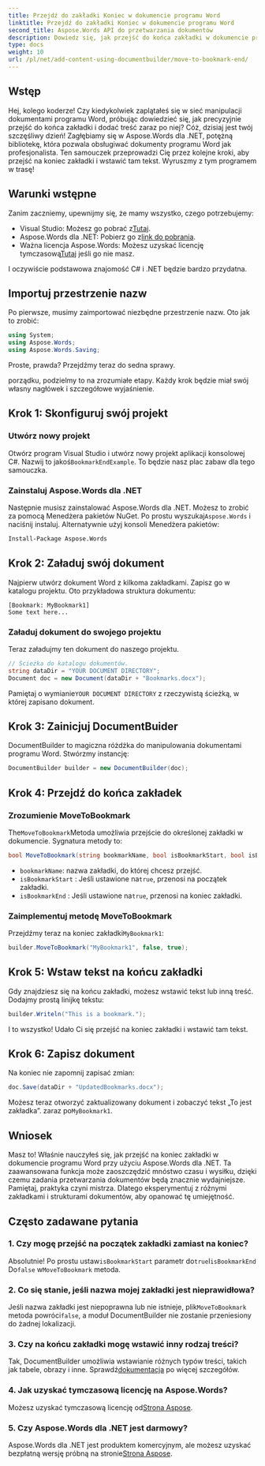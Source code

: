 ```yaml
---
title: Przejdź do zakładki Koniec w dokumencie programu Word
linktitle: Przejdź do zakładki Koniec w dokumencie programu Word
second_title: Aspose.Words API do przetwarzania dokumentów
description: Dowiedz się, jak przejść do końca zakładki w dokumencie programu Word przy użyciu Aspose.Words dla .NET. Postępuj zgodnie z naszym szczegółowym przewodnikiem krok po kroku, aby precyzyjnie manipulować dokumentami.
type: docs
weight: 10
url: /pl/net/add-content-using-documentbuilder/move-to-bookmark-end/
---
```

## Wstęp

Hej, kolego koderze! Czy kiedykolwiek zaplątałeś się w sieć manipulacji dokumentami programu Word, próbując dowiedzieć się, jak precyzyjnie przejść do końca zakładki i dodać treść zaraz po niej? Cóż, dzisiaj jest twój szczęśliwy dzień! Zagłębiamy się w Aspose.Words dla .NET, potężną bibliotekę, która pozwala obsługiwać dokumenty programu Word jak profesjonalista. Ten samouczek przeprowadzi Cię przez kolejne kroki, aby przejść na koniec zakładki i wstawić tam tekst. Wyruszmy z tym programem w trasę!

## Warunki wstępne

Zanim zaczniemy, upewnijmy się, że mamy wszystko, czego potrzebujemy:

-  Visual Studio: Możesz go pobrać z[Tutaj](https://visualstudio.microsoft.com/).
-  Aspose.Words dla .NET: Pobierz go z[link do pobrania](https://releases.aspose.com/words/net/).
-  Ważna licencja Aspose.Words: Możesz uzyskać licencję tymczasową[Tutaj](https://purchase.aspose.com/temporary-license/) jeśli go nie masz.

I oczywiście podstawowa znajomość C# i .NET będzie bardzo przydatna.

## Importuj przestrzenie nazw

Po pierwsze, musimy zaimportować niezbędne przestrzenie nazw. Oto jak to zrobić:

```csharp
using System;
using Aspose.Words;
using Aspose.Words.Saving;
```

Proste, prawda? Przejdźmy teraz do sedna sprawy.

porządku, podzielmy to na zrozumiałe etapy. Każdy krok będzie miał swój własny nagłówek i szczegółowe wyjaśnienie.

## Krok 1: Skonfiguruj swój projekt

### Utwórz nowy projekt

 Otwórz program Visual Studio i utwórz nowy projekt aplikacji konsolowej C#. Nazwij to jakoś`BookmarkEndExample`. To będzie nasz plac zabaw dla tego samouczka.

### Zainstaluj Aspose.Words dla .NET

 Następnie musisz zainstalować Aspose.Words dla .NET. Możesz to zrobić za pomocą Menedżera pakietów NuGet. Po prostu wyszukaj`Aspose.Words` i naciśnij instaluj. Alternatywnie użyj konsoli Menedżera pakietów:

```bash
Install-Package Aspose.Words
```

## Krok 2: Załaduj swój dokument

Najpierw utwórz dokument Word z kilkoma zakładkami. Zapisz go w katalogu projektu. Oto przykładowa struktura dokumentu:

```plaintext
[Bookmark: MyBookmark1]
Some text here...
```

### Załaduj dokument do swojego projektu

Teraz załadujmy ten dokument do naszego projektu.

```csharp
// Ścieżka do katalogu dokumentów.
string dataDir = "YOUR DOCUMENT DIRECTORY";
Document doc = new Document(dataDir + "Bookmarks.docx");
```

 Pamiętaj o wymianie`YOUR DOCUMENT DIRECTORY` z rzeczywistą ścieżką, w której zapisano dokument.

## Krok 3: Zainicjuj DocumentBuider

DocumentBuilder to magiczna różdżka do manipulowania dokumentami programu Word. Stwórzmy instancję:

```csharp
DocumentBuilder builder = new DocumentBuilder(doc);
```

## Krok 4: Przejdź do końca zakładek

### Zrozumienie MoveToBookmark

 The`MoveToBookmark`Metoda umożliwia przejście do określonej zakładki w dokumencie. Sygnatura metody to:

```csharp
bool MoveToBookmark(string bookmarkName, bool isBookmarkStart, bool isBookmarkEnd);
```

- `bookmarkName`: nazwa zakładki, do której chcesz przejść.
- `isBookmarkStart` : Jeśli ustawione na`true`, przenosi na początek zakładki.
- `isBookmarkEnd` : Jeśli ustawione na`true`, przenosi na koniec zakładki.

### Zaimplementuj metodę MoveToBookmark

 Przejdźmy teraz na koniec zakładki`MyBookmark1`:

```csharp
builder.MoveToBookmark("MyBookmark1", false, true);
```

## Krok 5: Wstaw tekst na końcu zakładki


Gdy znajdziesz się na końcu zakładki, możesz wstawić tekst lub inną treść. Dodajmy prostą linijkę tekstu:

```csharp
builder.Writeln("This is a bookmark.");
```

I to wszystko! Udało Ci się przejść na koniec zakładki i wstawić tam tekst.

## Krok 6: Zapisz dokument


Na koniec nie zapomnij zapisać zmian:

```csharp
doc.Save(dataDir + "UpdatedBookmarks.docx");
```

 Możesz teraz otworzyć zaktualizowany dokument i zobaczyć tekst „To jest zakładka”. zaraz po`MyBookmark1`.

## Wniosek

Masz to! Właśnie nauczyłeś się, jak przejść na koniec zakładki w dokumencie programu Word przy użyciu Aspose.Words dla .NET. Ta zaawansowana funkcja może zaoszczędzić mnóstwo czasu i wysiłku, dzięki czemu zadania przetwarzania dokumentów będą znacznie wydajniejsze. Pamiętaj, praktyka czyni mistrza. Dlatego eksperymentuj z różnymi zakładkami i strukturami dokumentów, aby opanować tę umiejętność.

## Często zadawane pytania

### 1. Czy mogę przejść na początek zakładki zamiast na koniec?

 Absolutnie! Po prostu ustaw`isBookmarkStart` parametr do`true`I`isBookmarkEnd` Do`false` w`MoveToBookmark` metoda.

### 2. Co się stanie, jeśli nazwa mojej zakładki jest nieprawidłowa?

 Jeśli nazwa zakładki jest niepoprawna lub nie istnieje, plik`MoveToBookmark` metoda powróci`false`, a moduł DocumentBuilder nie zostanie przeniesiony do żadnej lokalizacji.

### 3. Czy na końcu zakładki mogę wstawić inny rodzaj treści?

 Tak, DocumentBuilder umożliwia wstawianie różnych typów treści, takich jak tabele, obrazy i inne. Sprawdź[dokumentacja](https://reference.aspose.com/words/net/) po więcej szczegółów.

### 4. Jak uzyskać tymczasową licencję na Aspose.Words?

 Możesz uzyskać tymczasową licencję od[Strona Aspose](https://purchase.aspose.com/temporary-license/).

### 5. Czy Aspose.Words dla .NET jest darmowy?

Aspose.Words dla .NET jest produktem komercyjnym, ale możesz uzyskać bezpłatną wersję próbną na stronie[Strona Aspose](https://releases.aspose.com/).
